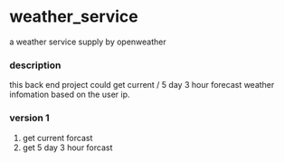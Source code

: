 # weather_service
a weather service supply by openweather
### description
this back end project could get current / 5 day 3 hour forecast weather infomation based on the user ip.
### version 1
1. get current forcast
2. get 5 day 3 hour forcast
